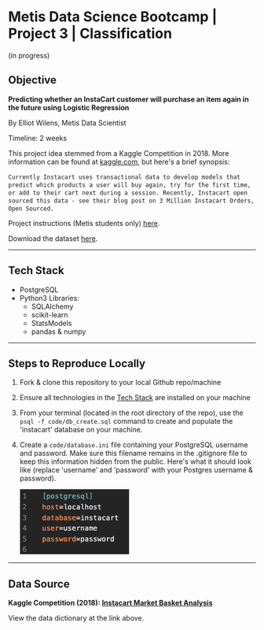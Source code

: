 # Metis Data Science Bootcamp | Project 3 | Classification

(in progress)

## Objective

**Predicting whether an InstaCart customer will purchase an item again in the future using Logistic Regression**

By Elliot Wilens, Metis Data Scientist

Timeline: 2 weeks

This project idea stemmed from a Kaggle Competition in 2018. More information can be found at [kaggle.com](https://www.kaggle.com/c/instacart-market-basket-analysis/overview), but here's a brief synopsis:

```
Currently Instacart uses transactional data to develop models that predict which products a user will buy again, try for the first time, or add to their cart next during a session. Recently, Instacart open sourced this data - see their blog post on 3 Million Instacart Orders, Open Sourced.
```

Project instructions (Metis students only) [here](https://github.com/thisismetis/onl_ds5/blob/main/curriculum/project-03/project-03-introduction/project_03.md).

Download the dataset [here](https://www.kaggle.com/c/instacart-market-basket-analysis/data).
___
## Tech Stack

- PostgreSQL
- Python3 Libraries:
    - SQLAlchemy
    - scikit-learn
    - StatsModels
    - pandas & numpy

___
## Steps to Reproduce Locally
1. Fork & clone this repository to your local Github repo/machine
2. Ensure all technologies in the [Tech Stack](#tech-stack) are installed on your machine
3. From your terminal (located in the root directory of the repo), use the `psql -f code/db_create.sql` command to create and populate the 'instacart' database on your machine.
4. Create a `code/database.ini` file containing your PostgreSQL username and password. Make sure this filename remains in the .gitignore file to keep this information hidden from the public. Here's what it should look like (replace 'username' and 'password' with your Postgres username & password).

    ![db_setup_file.png](etc/db_setup_file.png)
___
## Data Source

**Kaggle Competition (2018): [Instacart Market Basket Analysis](https://www.kaggle.com/c/instacart-market-basket-analysis/data)**

View the data dictionary at the link above.
